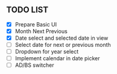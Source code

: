 
## TODO LIST
- [x] Prepare Basic UI
- [x] Month Next Previous
- [x] Date select and selected date in view
- [ ] Select date for next or previous month
- [ ] Dropdown for year select
- [ ] Implement calendar in date picker
- [ ] AD/BS switcher
